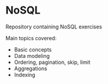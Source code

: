 # NoSQL

Repository containing NoSQL exercises

Main topics covered:

* Basic concepts
* Data modeling
* Ordering, pagination, skip, limit 
* Aggregations
* Indexing
